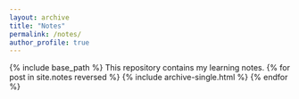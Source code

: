 ```yaml
---
layout: archive
title: "Notes"
permalink: /notes/
author_profile: true
---
```

{% include base_path %}
This repository contains my learning notes.
{% for post in site.notes reversed %}
  {% include archive-single.html %}
{% endfor %}
